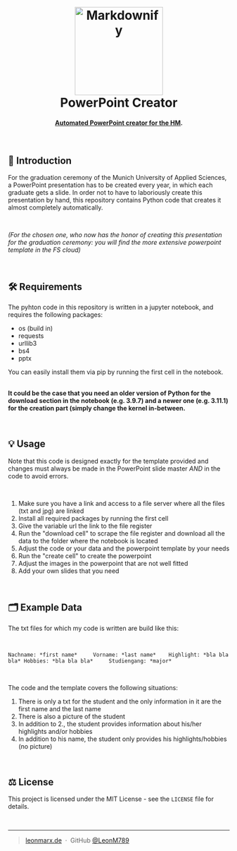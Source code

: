 <h1 align="center">
  <br>
  <a href="https://leonmarx.de"><img src="https://leonmarx.de/other_pictures/github_logo.jpeg" alt="Markdownify" width="200"></a>
  <br>
  PowerPoint Creator
  <br>
</h1>

<h4 align="center"><b><u>Automated PowerPoint creator for the <a href="https://hm.edu" target="_blank">HM</b></u></a>.</h4>

<!---
<p align="center">
  <a href="#introduction">Introduction</a> •
  <a href="#Requirements">Requirements</a> •
  <a href="#Usage">Usage</a> •
  <a href="#Example-function">Example Function</a> •
  <a href="#related">Related</a> •
  <a href="#license">License</a>
</p>
--->
 
<br>

## 📝 Introduction
For the graduation ceremony of the Munich University of Applied Sciences, a PowerPoint presentation has to be created every year, in which each graduate gets a slide. In order not to have to laboriously create this presentation by hand, this repository contains Python code that creates it almost completely automatically.

<br>

*(For the chosen one, who now has the honor of creating this presentation for the graduation ceremony: you will find the more extensive powerpoint template in the FS cloud)*

<br>

## 🛠️ Requirements
The pyhton code in this repository is written in a jupyter notebook, and requires the following packages:
<ul>
  <li>os (build in)</li>
  <li>requests</li>
  <li>urllib3</li>
  <li>bs4</li>
  <li>pptx</li>
</ul>
You can easily install them via pip by running the first cell in the notebook.

<br>
<br>

**It could be the case that you need an older version of Python for the download section in the notebook (e.g. 3.9.7) and a newer one (e.g. 3.11.1) for the creation part (simply change the kernel in-between.**

<br>

## 💡 Usage
Note that this code is designed exactly for the template provided and changes must always be made in the PowerPoint slide master *AND* in the code to avoid errors.

<br>

1. Make sure you have a link and access to a file server where all the files (txt and jpg) are linked
2. Install all required packages by running the first cell
3. Give the variable url the link to the file register
4. Run the "download cell" to scrape the file register and download all the data to the folder where the notebook is located
5. Adjust the code or your data and the powerpoint template by your needs
6. Run the "create cell" to create the powerpoint
7. Adjust the images in the powerpoint that are not well fitted
8. Add your own slides that you need

<br>

## 🗂️ Example Data
The txt files for which my code is written are build like this: 

<br>

```
Nachname: *first name*     Vorname: *last name*    Highlight: *bla bla bla* Hobbies: *bla bla bla*     Studiengang: *major* 
```

<br>

The code and the template covers the following situations:
1. There is only a txt for the student and the only information in it are the first name and the last name
2. There is also a picture of the student
3. In addition to 2., the student provides information about his/her highlights and/or hobbies 
3. In addition to his name, the student only provides his highlights/hobbies (no picture)

<br>
<!---
## 🧡 You may also like...

- [FlappyBird AI](https://github.com/LeonM789/FlappyBirdAI.git) - A neural network in Python

<br>
--->

## ⚖️ License

This project is licensed under the MIT License - see the `LICENSE` file for details.

<br>

---

> [leonmarx.de](https://www.leonmarx.de) &nbsp;&middot;&nbsp;
> GitHub [@LeonM789](https://github.com/LeonM789) 

